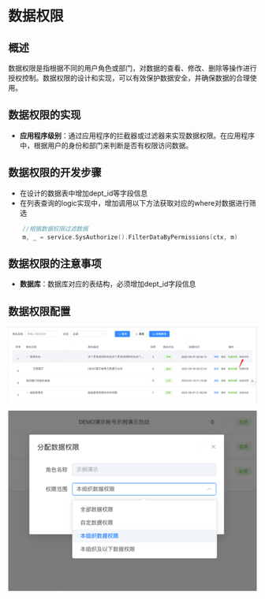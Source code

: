 # 数据权限

## 概述

数据权限是指根据不同的用户角色或部门，对数据的查看、修改、删除等操作进行授权控制。数据权限的设计和实现，可以有效保护数据安全，并确保数据的合理使用。


## 数据权限的实现

* **应用程序级别**：通过应用程序的拦截器或过滤器来实现数据权限。在应用程序中，根据用户的身份和部门来判断是否有权限访问数据。
 
## 数据权限的开发步骤

* 在设计的数据表中增加dept_id等字段信息
* 在列表查询的logic实现中，增加调用以下方法获取对应的where对数据进行筛选

```go
    //根据数据权限过滤数据
    m, _ = service.SysAuthorize().FilterDataByPermissions(ctx, m)
```

## 数据权限的注意事项

* **数据库**：数据库对应的表结构，必须增加dept_id字段信息

## 数据权限配置

![角色管理](../imgs/authorize/role_managerment.png)

![数据权限](../imgs/authorize/role_data_auth.png)
